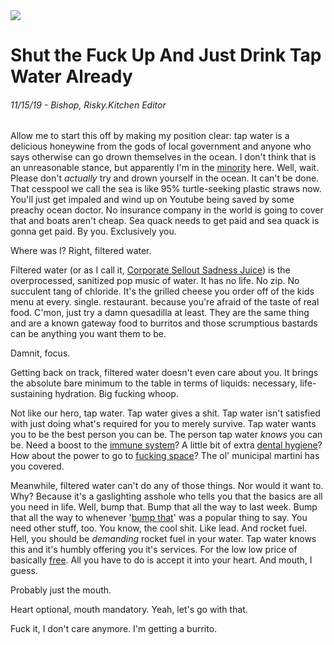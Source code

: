 <img class="hero-image" src="/assets/posts/drink-tap-water-hero.jpg" />

# Shut the Fuck Up And Just Drink Tap Water Already
###### 11/15/19 - Bishop, Risky.Kitchen Editor

Allow me to start this off by making my position clear: tap water is a delicious honeywine from the gods of local government and anyone who says otherwise can go drown themselves in the ocean. I don't think that is an unreasonable stance, but apparently I'm in the <a href="https://www.bottledwater.org/consumers-prefer-bottled-water-recognize-it-healthy-choice-and-think-it-should-be-available-wherever" title="These guys can't be biased, right?" target="_blank">minority</a> here. Well, wait. Please don't _actually_ try and drown yourself in the ocean. It can't be done. That cesspool we call the sea is like 95% turtle-seeking plastic straws now. You'll just get impaled and wind up on Youtube being saved by some preachy ocean doctor. No insurance company in the world is going to cover that and boats aren't cheap. Sea quack needs to get paid and sea quack is gonna get paid. By you. Exclusively you.

Where was I? Right, filtered water.

Filtered water (or as I call it, <a href="https://www.bloomberg.com/news/features/2017-09-21/nestl-makes-billions-bottling-water-it-pays-nearly-nothing-for" title="I'm sure its all on the up and up." target="_blank">Corporate Sellout Sadness Juice</a>) is the overprocessed, sanitized pop music of water. It has no life. No zip. No succulent tang of chloride. It's the grilled cheese you order off of the kids menu at every. single. restaurant. because you're afraid of the taste of real food. C'mon, just try a damn quesadilla at least. They are the same thing and are a known gateway food to burritos and those scrumptious bastards can be anything you want them to be.

Damnit, focus. 

Getting back on track, filtered water doesn't even care about you. It brings the absolute bare minimum to the table in terms of liquids: necessary, life-sustaining hydration. Big fucking whoop. 

Not like our hero, tap water. Tap water gives a shit. Tap water isn't satisfied with just doing what's required for you to merely survive. Tap water wants you to be the best person you can be. The person tap water _knows_ you can be. Need a boost to the <a href="https://www.cdc.gov/healthywater/drinking/public/water_diseases.html" title="And that's just the ones they'll tell you about!" target="_blank">immune system</a>? A little bit of extra <a href="https://www.hsph.harvard.edu/magazine/magazine_article/fluoridated-drinking-water/" title="Wait, shit. They're LOWERING it? Fucking USPHS." target="_blank">dental hygiene</a>? How about the power to go to <a href="https://www.nrdc.org/media/2019/190523" title="THEY'RE LIMITING THE ROCKET FUEL NOW, TOO? WHAT THE FUCK." target="_blank">fucking space</a>? The ol' municipal martini has you covered. 

Meanwhile, filtered water can't do any of those things. Nor would it want to. Why? Because it's a gaslighting asshole who tells you that the basics are all you need in life. Well, bump that. Bump that all the way to last week. Bump that all the way to whenever '<a href="https://www.urbandictionary.com/define.php?term=bump%20that" title="Check that activity bar! It's comin' back, baby!" target="_blank">bump that</a>' was a popular thing to say. You need other stuff, too. You know, the cool shit. Like lead. And rocket fuel. Hell, you should be _demanding_ rocket fuel in your water. Tap water knows this and it's humbly offering you it's services. For the low low price of basically <a href="https://nepis.epa.gov/Exe/ZyPURL.cgi?Dockey=300065YY.TXT" title="You can't afford not to be drinking this miracle cure all" target="_blank">free</a>. All you have to do is accept it into your heart. And mouth, I guess. 

Probably just the mouth. 

Heart optional, mouth mandatory. Yeah, let's go with that. 

Fuck it, I don't care anymore. I'm getting a burrito.